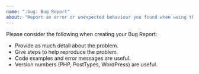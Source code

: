 ```yaml
---
name: ":bug: Bug Report"
about: "Report an error or unexpected behaviour you found when using the code."
---
```


Please consider the following when creating your Bug Report:

* Provide as much detail about the problem.
* Give steps to help reproduce the problem.
* Code examples and error messages are useful.
* Version numbers (PHP, PostTypes, WordPress) are useful.
